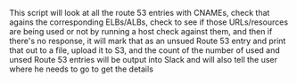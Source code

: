 This script will look at all the route 53 entries with CNAMEs, check that agains the corresponding ELBs/ALBs, check to see if those URLs/resources are being used or not by running a host check against them, and then if there's no response, it will mark that as an unsued Route 53 entry and print that out to a file, upload it to S3, and the count of the number of used and unsed Route 53 entries will be output into Slack and will also tell the user where he needs to go to get the details
